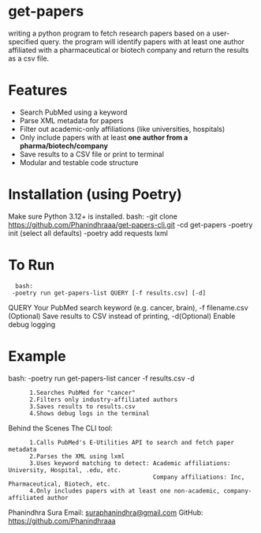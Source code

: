 # get-papers

writing a python program to fetch research papers based on a user-specified query. the program will identify papers with at least one author affiliated with a pharmaceutical or biotech company and return the results as a csv file.


# Features

-  Search PubMed using a keyword
-  Parse XML metadata for papers
-  Filter out academic-only affiliations (like universities, hospitals)
-  Only include papers with at least **one author from a pharma/biotech/company**
-  Save results to a CSV file or print to terminal
-  Modular and testable code structure

# Installation (using Poetry)
Make sure Python 3.12+ is installed.
bash:
-git clone https://github.com/Phanindhraaa/get-papers-cli.git
-cd get-papers
-poetry init (select all defaults)
-poetry add requests lxml
 
# To Run
      bash:
     -poetry run get-papers-list QUERY [-f results.csv] [-d]
         
QUERY Your PubMed search keyword (e.g. cancer, brain), -f filename.csv (Optional) Save results to CSV instead of printing, -d(Optional) Enable debug logging
         
        

# Example
bash:
 -poetry run get-papers-list cancer -f results.csv -d

          1.Searches PubMed for "cancer"
          2.Filters only industry-affiliated authors
          3.Saves results to results.csv
          4.Shows debug logs in the terminal
          
Behind the Scenes The CLI tool:

          1.Calls PubMed's E-Utilities API to search and fetch paper metadata
          2.Parses the XML using lxml
          3.Uses keyword matching to detect: Academic affiliations: University, Hospital, .edu, etc.
                                             Company affiliations: Inc, Pharmaceutical, Biotech, etc.
          4.Only includes papers with at least one non-academic, company-affiliated author   



Phanindhra Sura
Email: suraphanindhra@gmail.com
GitHub: https://github.com/Phanindhraaa


                                           
          
         



